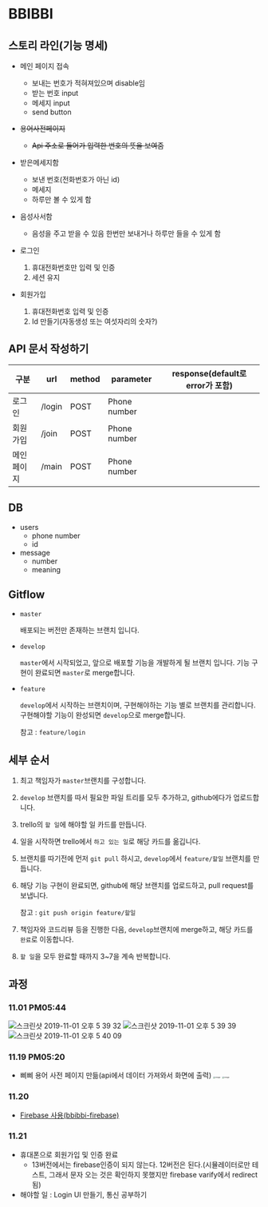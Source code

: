 # BBIBBI

## 스토리 라인(기능 명세)

- 메인 페이지 접속
  - 보내는 번호가 적혀져있으며 disable임
  - 받는 번호 input
  - 메세지 input
  - send button
  
- ~~용어사전페이지~~

  - ~~Api 주소로 들어가 입력한 번호의 뜻을 보여줌~~

- 받은메세지함

  - 보낸 번호(전화번호가 아닌 id)
  - 메세지
  - 하루만 볼 수 있게 함

- 음성사서함

  - 음성을 주고 받을 수 있음 한번만 보내거나 하루만 들을 수 있게 함

- 로그인
  1. 휴대전화번호만 입력 및 인증
  2. 세션 유지
  
- 회원가입
  1. 휴대전화번호 입력 및 인증
  2. Id 만들기(자동생성 또는 여섯자리의 숫자?)
  
  

## API 문서 작성하기

| 구분       | url    | method | parameter    | response(default로 error가 포함) |
| ---------- | ------ | ------ | ------------ | -------------------------------- |
| 로그인     | /login | POST   | Phone number |                                  |
| 회원가입   | /join  | POST   | Phone number |                                  |
| 메인페이지 | /main  | POST   | Phone number |                                  |



## DB

- users
  - phone number
  - id
- message
  - number
  - meaning

## Gitflow

- `master`

  배포되는 버전만 존재하는 브랜치 입니다.

- `develop`

  `master`에서 시작되었고, 앞으로 배포할 기능을 개발하게 될 브랜치 입니다. 기능 구현이 완료되면 `master`로 merge합니다.

- `feature`

  `develop`에서 시작하는 브랜치이며, 구현해야하는 기능 별로 브랜치를 관리합니다. 구현해야할 기능이 완성되면 `develop`으로 merge합니다.

  참고 : `feature/login`

## 세부 순서

1. 최고 책임자가 `master`브랜치를 구성합니다.

2. `develop` 브랜치를 따서 필요한 파일 트리를 모두 추가하고, github에다가 업로드합니다.

3. trello의 `할 일`에 해야할 일 카드를 만듭니다.

4. 일을 시작하면 trello에서 `하고 있는 일`로 해당 카드를 옮깁니다.

5. 브랜치를 따기전에 먼저 `git pull` 하시고, `develop`에서 `feature/할일` 브랜치를 만듭니다.

6. 해당 기능 구현이 완료되면, github에 해당 브랜치를 업로드하고, pull request를 보냅니다.

   참고 : `git push origin feature/할일`

7.  책임자와 코드리뷰 등을 진행한 다음, `develop`브랜치에 merge하고, 해당 카드를 `완료`로 이동합니다.

8. `할 일`을 모두 완료할 때까지 3~7을 계속 반복합니다.



## 과정



### 11.01 PM05:44



![스크린샷 2019-11-01 오후 5 39 32](https://user-images.githubusercontent.com/50814969/68013056-3cccdf00-fccf-11e9-8926-0d19efcd1319.png)
![스크린샷 2019-11-01 오후 5 39 39](https://user-images.githubusercontent.com/50814969/68013059-3f2f3900-fccf-11e9-8d59-fd9065a38979.png)
![스크린샷 2019-11-01 오후 5 40 09](https://user-images.githubusercontent.com/50814969/68013062-40606600-fccf-11e9-9d34-1d646dd797a3.png)

### 11.19 PM05:20

- 삐삐 용어 사전 페이지 만듦(api에서 데이터 가져와서 화면에 출력)
<img src="https://user-images.githubusercontent.com/50814969/69129061-ffe75180-0af0-11ea-9720-78dd0cf15c56.png" alt="image" style="zoom: 25%;" /> <img src="https://user-images.githubusercontent.com/50814969/69129070-04136f00-0af1-11ea-898d-70ffc98d8ad4.png" alt="image" style="zoom:25%;" />

### 11.20

- [Firebase 사용(bbibbi-firebase)](https://firebase.google.com/docs/auth/ios/phone-auth?hl=ko)



### 11.21

- 휴대폰으로 회원가입 및 인증 완료
  - 13버전에서는 firebase인증이 되지 않는다. 12버전은 된다.(시뮬레이터로만 테스트, 그래서 문자 오는 것은 확인하지 못했지만 firebase varify에서 redirect됨)
- 해야할 일 : Login UI 만들기, 통신 공부하기